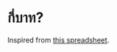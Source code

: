 # กี่บาท?

Inspired from [this spreadsheet](https://docs.google.com/spreadsheets/d/16wT2471_VEtKBHN1yjL5WFANqh-ENepNgCVFlMT1q5M/edit#gid=792060688).
